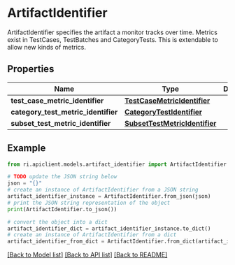 # ArtifactIdentifier

ArtifactIdentifier specifies the artifact a monitor tracks over time. Metrics exist in TestCases, TestBatches and CategoryTests. This is extendable to allow new kinds of metrics.

## Properties

Name | Type | Description | Notes
------------ | ------------- | ------------- | -------------
**test_case_metric_identifier** | [**TestCaseMetricIdentifier**](TestCaseMetricIdentifier.md) |  | [optional] 
**category_test_metric_identifier** | [**CategoryTestIdentifier**](CategoryTestIdentifier.md) |  | [optional] 
**subset_test_metric_identifier** | [**SubsetTestMetricIdentifier**](SubsetTestMetricIdentifier.md) |  | [optional] 

## Example

```python
from ri.apiclient.models.artifact_identifier import ArtifactIdentifier

# TODO update the JSON string below
json = "{}"
# create an instance of ArtifactIdentifier from a JSON string
artifact_identifier_instance = ArtifactIdentifier.from_json(json)
# print the JSON string representation of the object
print(ArtifactIdentifier.to_json())

# convert the object into a dict
artifact_identifier_dict = artifact_identifier_instance.to_dict()
# create an instance of ArtifactIdentifier from a dict
artifact_identifier_from_dict = ArtifactIdentifier.from_dict(artifact_identifier_dict)
```
[[Back to Model list]](../README.md#documentation-for-models) [[Back to API list]](../README.md#documentation-for-api-endpoints) [[Back to README]](../README.md)


